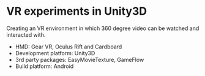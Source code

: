 # VR experiments in Unity3D
Creating an VR environment in which 360 degree video can be watched and interacted with.

* HMD: Gear VR, Oculus Rift and Cardboard 
* Development platform: Unity3D 
* 3rd party packages: EasyMovieTexture, GameFlow  
* Build platform: Android
